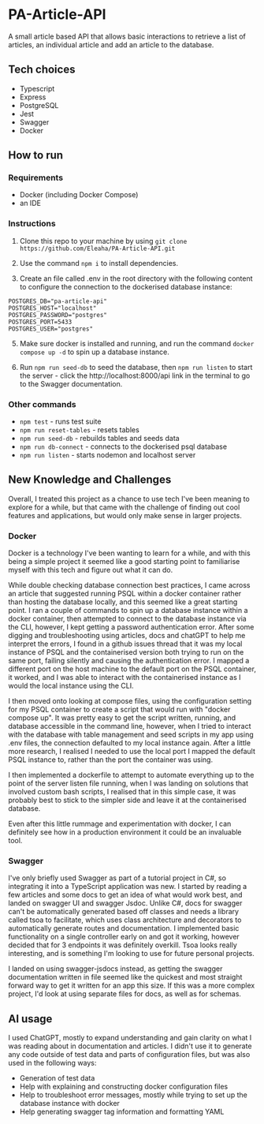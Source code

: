 # PA-Article-API

A small article based API that allows basic interactions to retrieve a list of articles, an individual article and add an article to the database.

## Tech choices

- Typescript
- Express
- PostgreSQL
- Jest
- Swagger
- Docker

## How to run

### Requirements

- Docker (including Docker Compose)
- an IDE

### Instructions

1. Clone this repo to your machine by using ` git clone https://github.com/Eleaha/PA-Article-API.git `

2. Use the command `npm i` to install dependencies.

3. Create an file called .env in the root directory with the following content to configure the connection to the dockerised database instance:
```
POSTGRES_DB="pa-article-api"
POSTGRES_HOST="localhost"
POSTGRES_PASSWORD="postgres"
POSTGRES_PORT=5433
POSTGRES_USER="postgres"
```

5. Make sure docker is installed and running, and run the command `docker compose up -d` to spin up a database instance.

6. Run `npm run seed-db` to seed the database, then `npm run listen` to start the server - click the http://localhost:8000/api link in the terminal to go to the Swagger documentation.

### Other commands
- `npm test` - runs test suite
- `npm run reset-tables` - resets tables
- `npm run seed-db` - rebuilds tables and seeds data
- `npm run db-connect` - connects to the dockerised psql database
- `npm run listen` - starts nodemon and localhost server

## New Knowledge and Challenges

Overall, I treated this project as a chance to use tech I've been meaning to explore for a while, but that came with the challenge of finding out cool features and applications, but would only make sense in larger projects.

### Docker

Docker is a technology I've been wanting to learn for a while, and with this being a simple project it seemed like a good starting point to familiarise myself with this tech and figure out what it can do.

While double checking database connection best practices, I came across an article that suggested running PSQL within a docker container rather than hosting the database locally, and this seemed like a great starting point. I ran a couple of commands to spin up a database instance within a docker container, then attempted to connect to the database instance via the CLI, however, I kept getting a password authentication error. After some digging and troubleshooting using articles, docs and chatGPT to help me interpret the errors, I found in a github issues thread that it was my local instance of PSQL and the containerised version both trying to run on the same port, failing silently and causing the authentication error. I mapped a different port on the host machine to the default port on the PSQL container, it worked, and I was able to interact with the containerised instance as I would the local instance using the CLI.

I then moved onto looking at compose files, using the configuration setting for my PSQL container to create a script that would run with "docker compose up". It was pretty easy to get the script written, running, and database accessible in the command line, however, when I tried to interact with the database with table management and seed scripts in my app using .env files, the connection defaulted to my local instance again. After a little more research, I realised I needed to use the local port I mapped the default PSQL instance to, rather than the port the container was using.

I then implemented a dockerfile to attempt to automate everything up to the point of the server listen file running, when I was landing on solutions that involved custom bash scripts, I realised that in this simple case, it was probably best to stick to the simpler side and leave it at the containerised database.

Even after this little rummage and experimentation with docker, I can definitely see how in a production environment it could be an invaluable tool.

### Swagger

I've only briefly used Swagger as part of a tutorial project in C#, so integrating it into a TypeScript application was new. I started by reading a few articles and some docs to get an idea of what would work best, and landed on swagger UI and swagger Jsdoc. Unlike C#, docs for swagger can't be automatically generated based off classes and needs a library called tsoa to facilitate, which uses class architecture and decorators to automatically generate routes and documentation. I implemented basic functionality on a single controller early on and got it working, however decided that for 3 endpoints it was definitely overkill. Tsoa looks really interesting, and is something I'm looking to use for future personal projects.

I landed on using swagger-jsdocs instead, as getting the swagger documentation written in file seemed like the quickest and most straight forward way to get it written for an app this size. If this was a more complex project, I'd look at using separate files for docs, as well as for schemas.

## AI usage

I used ChatGPT, mostly to expand understanding and gain clarity on what I was reading about in documentation and articles. I didn't use it to generate any code outside of test data and parts of configuration files, but was also used in the following ways:
- Generation of test data
- Help with explaining and constructing docker configuration files
- Help to troubleshoot error messages, mostly while trying to set up the database instance with docker
- Help generating swagger tag information and formatting YAML